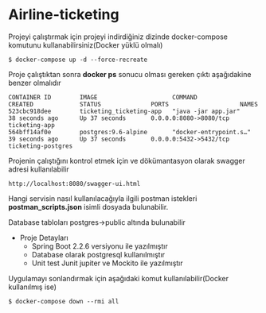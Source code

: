 


# Airline-ticketing

Projeyi çalıştırmak için projeyi indirdiğiniz dizinde docker-compose komutunu kullanabilirsiniz(Docker yüklü olmalı)

```
$ docker-compose up -d --force-recreate
```
Proje çalıştıktan sonra **docker ps** sonucu olması gereken çıktı aşağıdakine benzer olmalıdır

```
CONTAINER ID        IMAGE                     COMMAND                  CREATED             STATUS              PORTS                    NAMES
523cbc918dee        ticketing_ticketing-app   "java -jar app.jar"      38 seconds ago      Up 37 seconds       0.0.0.0:8080->8080/tcp   ticketing-app
564bff14af0e        postgres:9.6-alpine       "docker-entrypoint.s…"   39 seconds ago      Up 37 seconds       0.0.0.0:5432->5432/tcp   ticketing-postgres
```

Projenin çalıştığını kontrol etmek için ve dökümantasyon olarak swagger adresi kullanılabilir

```
http://localhost:8080/swagger-ui.html
```


Hangi servisin nasıl kullanılacağıyla ilgili postman istekleri **postman_scripts.json** isimli dosyada bulunabilir.

Database tabloları postgres->public altında bulunabilir


* Proje Detayları
  * Spring Boot 2.2.6 versiyonu ile yazılmıştır
  * Database olarak postgresql kullanılmıştır
  * Unit test Junit jupiter ve Mockito ile yazılmıştır
 
 
 
Uygulamayı sonlandırmak için aşağıdaki komut kullanılabilir(Docker kullanılmış ise)
```
$ docker-compose down --rmi all
```



